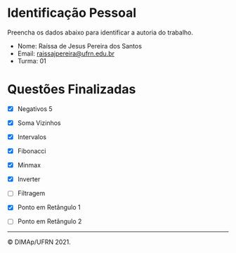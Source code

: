 ﻿# Identificação Pessoal

Preencha os dados abaixo para identificar a autoria do trabalho.

- Nome: Raíssa de Jesus Pereira dos Santos
- Email: raissajpereira@ufrn.edu.br
- Turma: 01

# Questões Finalizadas

- [x] Negativos 5
- [x] Soma Vizinhos
- [x] Intervalos
- [x] Fibonacci
- [x] Minmax
- [x] Inverter
- [ ] Filtragem
- [x] Ponto em Retângulo 1
- [ ] Ponto em Retângulo 2


--------
&copy; DIMAp/UFRN 2021.
